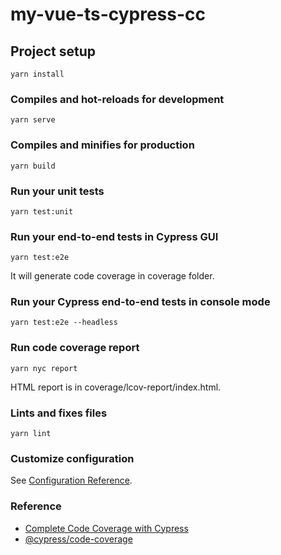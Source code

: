 # my-vue-ts-cypress-cc

## Project setup
```
yarn install
```

### Compiles and hot-reloads for development
```
yarn serve
```

### Compiles and minifies for production
```
yarn build
```

### Run your unit tests
```
yarn test:unit
```

### Run your end-to-end tests in Cypress GUI
```
yarn test:e2e
```

It will generate code coverage in coverage folder.

### Run your Cypress end-to-end tests in console mode
```
yarn test:e2e --headless
```

### Run code coverage report

```
yarn nyc report
```

HTML report is in coverage/lcov-report/index.html.

### Lints and fixes files
```
yarn lint
```

### Customize configuration
See [Configuration Reference](https://cli.vuejs.org/config/).

### Reference
* [Complete Code Coverage with Cypress](https://docs.cypress.io/guides/tooling/code-coverage#What-you-ll-learn)
* [@cypress/code-coverage](https://github.com/cypress-io/code-coverage)
